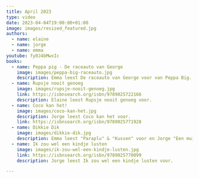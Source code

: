 ```yaml
---
title: April 2023
type: video
date: 2023-04-04T19:00:00+01:00
image: images/resized_featured.jpg
authors:
  - name: elaine
  - name: jorge
  - name: emma
youtube: fy0J4bMwxIc
books:
  - name: Peppa pig - De raceauto van George
    image: images/peppa-big-raceauto.jpg
    description: Emma leest De raceauto van George voor van Peppa Big.
  - name: Rupsje nooit genoeg
    image: images/rupsje-nooit-genoeg.jpg
    link: https://isbnsearch.org/isbn/9789025722166
    description: Elaine leest Rupsje nooit genoeg voor.
  - name: Coco kan het!
    image: images/coco-kan-het.jpg
    description: Jorge leest Coco kan het voor.
    link: https://isbnsearch.org/isbn/9789025771928
  - name: Dikkie Dik
    image: images/dikkie-dik.jpg
    description: Emma leest "Paraplu" & "Kussen" voor en Jorge "Een muis in de TV" van Dikkie Dik.
  - name: Ik zou wel een kindje lusten
    image: images/ik-zou-wel-een-kindje-lusten.jpg
    link: https://isbnsearch.org/isbn/9789025770099
    description: Jorge leest Ik zou wel een kindje lusten voor.

---
```


